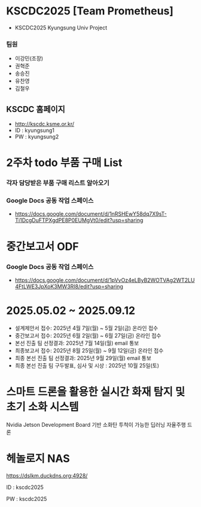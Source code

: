 # KSCDC2025 [Team Prometheus]
- KSCDC2025 Kyungsung Univ Project
### 팀원
- 이강민(조장)
- 권혁준
- 송승진
- 유찬영
- 김철우

## KSCDC 홈페이지
- http://kscdc.ksme.or.kr/
- ID : kyungsung1
- PW : kyungsung2

# 2주차 todo 부품 구매 List 
### 각자 담당받은 부품 구매 리스트 알아오기
### Google Docs 공동 작업 스페이스
- https://docs.google.com/document/d/1nRSHEwY58dq7X9sT-Ti1DcgDuFTPXgdPE8P0EUMgVt0/edit?usp=sharing

# 중간보고서 ODF 
### Google Docs 공동 작업 스페이스
- https://docs.google.com/document/d/1pVvOz4eLByB2WOTVAg2WT2LU4FtLWE3JpXoK3MW3RI8/edit?usp=sharing

# 2025.05.02 ~ 2025.09.12
- 설계제안서 접수: 2025년 4월 7일(월) ~ 5월 2일(금) 온라인 접수
- 중간보고서 접수: 2025년 6월 2일(월) ~ 6월 27일(금) 온라인 접수
- 본선 진출 팀 선정결과: 2025년 7월 14일(월) email 통보
- 최종보고서 접수: 2025년 8월 25일(월) ~ 9월 12일(금) 온라인 접수
- 최종 본선 진출 팀 선정결과: 2025년 9월 29일(월) email 통보
- 최종 본선 진출 팀 구두발표, 심사 및 시상 : 2025년 10월 25일(토)

# 스마트 드론을 활용한 실시간 화재 탐지 및 초기 소화 시스템
Nvidia Jetson Development Board 기반 소화탄 투척이 가능한 딥러닝 자율주행 드론

# 헤놀로지 NAS
https://dslkm.duckdns.org:4928/

ID : kscdc2025 

PW : kscdc2025
